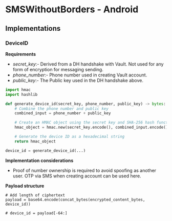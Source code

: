 # SMSWithoutBorders - Android

## Implementations

### DeviceID

**Requirements**

- _secret_key_:- Derived from a DH handshake with Vault. Not used for any form of encryption for messaging sending.
- _phone_number_:- Phone number used in creating Vault account.
- _public_key_:- The Public key used in the DH handshake above.

```python
import hmac
import hashlib

def generate_device_id(secret_key, phone_number, public_key) -> bytes:
    # Combine the phone number and public key
    combined_input = phone_number + public_key

    # Create an HMAC object using the secret key and SHA-256 hash function
    hmac_object = hmac.new(secret_key.encode(), combined_input.encode(), hashlib.sha256)

    # Generate the device ID as a hexadecimal string
    return hmac_object

device_id = generate_device_id(...)
```

**Implementation considerations**

- Proof of number ownership is required to avoid spoofing as another user. OTP via SMS when creating account can be used here.

**Payload structure**
```
# Add length of ciphertext
payload = base64.encode(concat_bytes(encrypted_content_bytes, device_id))

# device_id = payload[-64:]
```
